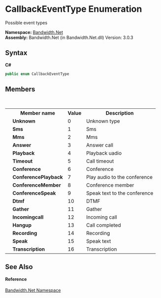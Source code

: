 ﻿# CallbackEventType Enumeration
 

Possible event types

**Namespace:**&nbsp;<a href ="N_Bandwidth_Net.md">Bandwidth.Net</a><br />**Assembly:**&nbsp;Bandwidth.Net (in Bandwidth.Net.dll) Version: 3.0.3

## Syntax

**C#**<br />
``` C#
public enum CallbackEventType
```


## Members
&nbsp;<table><tr><th></th><th>Member name</th><th>Value</th><th>Description</th></tr><tr><td /><td target="F:Bandwidth.Net.CallbackEventType.Unknown">**Unknown**</td><td>0</td><td>Unknown type</td></tr><tr><td /><td target="F:Bandwidth.Net.CallbackEventType.Sms">**Sms**</td><td>1</td><td>Sms</td></tr><tr><td /><td target="F:Bandwidth.Net.CallbackEventType.Mms">**Mms**</td><td>2</td><td>Mms</td></tr><tr><td /><td target="F:Bandwidth.Net.CallbackEventType.Answer">**Answer**</td><td>3</td><td>Answer call</td></tr><tr><td /><td target="F:Bandwidth.Net.CallbackEventType.Playback">**Playback**</td><td>4</td><td>Playback uadio</td></tr><tr><td /><td target="F:Bandwidth.Net.CallbackEventType.Timeout">**Timeout**</td><td>5</td><td>Call timeout</td></tr><tr><td /><td target="F:Bandwidth.Net.CallbackEventType.Conference">**Conference**</td><td>6</td><td>Conference</td></tr><tr><td /><td target="F:Bandwidth.Net.CallbackEventType.ConferencePlayback">**ConferencePlayback**</td><td>7</td><td>Play audio to the conference</td></tr><tr><td /><td target="F:Bandwidth.Net.CallbackEventType.ConferenceMember">**ConferenceMember**</td><td>8</td><td>Conference member</td></tr><tr><td /><td target="F:Bandwidth.Net.CallbackEventType.ConferenceSpeak">**ConferenceSpeak**</td><td>9</td><td>Speak text to the conference</td></tr><tr><td /><td target="F:Bandwidth.Net.CallbackEventType.Dtmf">**Dtmf**</td><td>10</td><td>DTMF</td></tr><tr><td /><td target="F:Bandwidth.Net.CallbackEventType.Gather">**Gather**</td><td>11</td><td>Gather</td></tr><tr><td /><td target="F:Bandwidth.Net.CallbackEventType.Incomingcall">**Incomingcall**</td><td>12</td><td>Incoming call</td></tr><tr><td /><td target="F:Bandwidth.Net.CallbackEventType.Hangup">**Hangup**</td><td>13</td><td>Call completed</td></tr><tr><td /><td target="F:Bandwidth.Net.CallbackEventType.Recording">**Recording**</td><td>14</td><td>Recording</td></tr><tr><td /><td target="F:Bandwidth.Net.CallbackEventType.Speak">**Speak**</td><td>15</td><td>Speak text</td></tr><tr><td /><td target="F:Bandwidth.Net.CallbackEventType.Transcription">**Transcription**</td><td>16</td><td>Transcription</td></tr></table>

## See Also


#### Reference
<a href ="N_Bandwidth_Net.md">Bandwidth.Net Namespace</a><br />